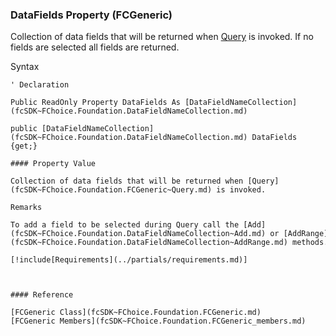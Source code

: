 ﻿### DataFields Property (FCGeneric)

Collection of data fields that will be returned when [Query](fcSDK~FChoice.Foundation.FCGeneric~Query.md) is invoked. If no fields are selected all fields are returned.

Syntax

```vbnet
' Declaration

Public ReadOnly Property DataFields As [DataFieldNameCollection](fcSDK~FChoice.Foundation.DataFieldNameCollection.md)

public [DataFieldNameCollection](fcSDK~FChoice.Foundation.DataFieldNameCollection.md) DataFields {get;}

#### Property Value

Collection of data fields that will be returned when [Query](fcSDK~FChoice.Foundation.FCGeneric~Query.md) is invoked.

Remarks

To add a field to be selected during Query call the [Add](fcSDK~FChoice.Foundation.DataFieldNameCollection~Add.md) or [AddRange](fcSDK~FChoice.Foundation.DataFieldNameCollection~AddRange.md) methods.

[!include[Requirements](../partials/requirements.md)]



#### Reference

[FCGeneric Class](fcSDK~FChoice.Foundation.FCGeneric.md)  
[FCGeneric Members](fcSDK~FChoice.Foundation.FCGeneric_members.md)